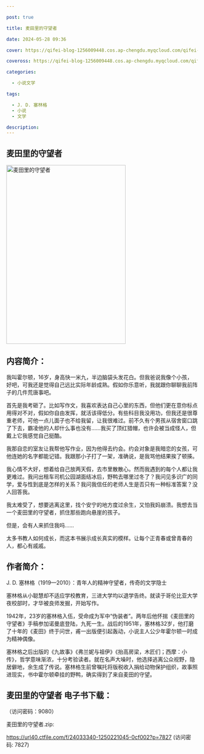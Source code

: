 ```yaml
---

post: true

title: 麦田里的守望者

date: 2024-05-28 09:36

cover: https://qifei-blog-1256009448.cos.ap-chengdu.myqcloud.com/qifei-blog/65f97a4f9f345e8d03c66976.jpg

coveross: https://qifei-blog-1256009448.cos.ap-chengdu.myqcloud.com/qifei-blog/65f97a4f9f345e8d03c66976.jpg

categories:

  - 小说文学

tags:

  - J. D. 塞林格
  - 小说
  - 文学

description:
---
```


## 麦田里的守望者
<img alt="麦田里的守望者 " class="aligncenter loading" data-was-processed="true" decoding="async" fetchpriority="high" height="471" src="https://qifei-blog-1256009448.cos.ap-chengdu.myqcloud.com/qifei-blog/65f97a4f9f345e8d03c66976.jpg " style="cursor: zoom-in;" width="314"/>

## 内容简介：

我叫霍尔顿，16岁，身高快一米九，半边脑袋头发花白。但我爸说我像个小孩，好吧，可我还是觉得自己远比实际年龄成熟。假如你乐意听，我就跟你聊聊我前阵子的几件荒唐事吧。

首先是我考砸了。比如写作文，我喜欢表达自己心里的东西，但他们更在意你标点用得对不对，假如你自由发挥，就活该得低分。有些科目我没用功，但我还是很尊重老师，可他一点儿面子也不给我留，让我很难过。前不久有个男孩从宿舍窗口跳了下去，霸凌他的人却什么事也没有……我买了顶红猎帽，也许会被当成怪人，但戴上它我感觉自己挺酷。

我那自恋的室友让我帮他写作业，因为他得去约会。约会对象是我暗恋的女孩，可他连她的名字都能记错。我跟那小子打了一架，准确说，是我骂他结果挨了顿揍。

我心情不大好，想着给自己放两天假，去市里散散心。然而我遇到的每个人都让我更难过。我问出租车司机公园湖面结冰后，野鸭去哪里过冬了？我问见多识广的同学，爱与性到底是怎样的关系？我问我信任的老师人生是否只有一种标准答案？没人回答我。

我太难受了，想要逃离这里，找个安宁的地方度过余生，又怕我妈崩溃。我想去当一个麦田里的守望者，抓住那些跑向悬崖的孩子。

但是，会有人来抓住我吗……

太多书教人如何成长，而这本书展示成长真实的模样。让每个正青春或曾青春的人，都心有戚戚。

## 作者简介：

J. D. 塞林格（1919—2010）：青年人的精神守望者，传奇的文学隐士

塞林格从小聪慧却不适应学校教育，三进大学均以退学告终。就读于哥伦比亚大学夜校部时，才华被良师发掘，开始写作。

1942年，23岁的塞林格入伍，受命成为军中“伪装者”。两年后他怀揣《麦田里的守望者》手稿参加诺曼底登陆，九死一生。战后的1951年，塞林格32岁，他打磨了十年的《麦田》终于问世，甫一出版便引起轰动，小说主人公少年霍尔顿一时成为精神偶像。

塞林格之后出版的《九故事》《弗兰妮与祖伊》《抬高房梁，木匠们；西摩：小传》，哲学意味渐浓，十分考验读者。就在名声大噪时，他选择逃离公众视野，隐居僻地，余生成了传说。塞林格生前曾嘱托将版税收入捐给动物保护组织，故事照进现实，书中霍尔顿牵挂的野鸭，确实得到了来自麦田的守望。

## 麦田里的守望者 电子书下载：

 （访问密码：9080）

麦田里的守望者.zip: 

https://url40.ctfile.com/f/24033340-1250221045-0cf002?p=7827 (访问密码: 7827)
